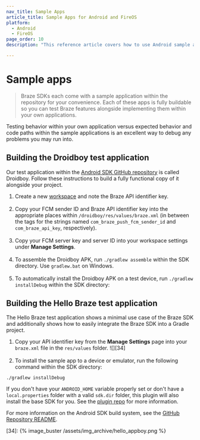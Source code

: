 ```yaml
---
nav_title: Sample Apps
article_title: Sample Apps for Android and FireOS
platform: 
  - Android
  - FireOS
page_order: 10
description: "This reference article covers how to use Android sample apps."

---
```


# Sample apps

> Braze SDKs each come with a sample application within the repository for your convenience. Each of these apps is fully buildable so you can test Braze features alongside implementing them within your own applications. 

Testing behavior within your own application versus expected behavior and code paths within the sample applications is an excellent way to debug any problems you may run into.

## Building the Droidboy test application
Our test application within the [Android SDK GitHub repository][3] is called Droidboy. Follow these instructions to build a fully functional copy of it alongside your project.

1. Create a new [workspace][25] and note the Braze API identifier key.<br><br>
2. Copy your FCM sender ID and Braze API identifier key into the appropriate places within `/droidboy/res/values/braze.xml` (in between the tags for the strings named `com_braze_push_fcm_sender_id` and `com_braze_api_key`, respectively).<br><br>
3. Copy your FCM server key and server ID into your workspace settings under **Manage Settings**.<br><br>
4. To assemble the Droidboy APK, run `./gradlew assemble` within the SDK directory. Use `gradlew.bat` on Windows.<br><br>
5. To automatically install the Droidboy APK on a test device, run `./gradlew installDebug` within the SDK directory:

## Building the Hello Braze test application
The Hello Braze test application shows a minimal use case of the Braze SDK and additionally shows how to easily integrate the Braze SDK into a Gradle project.

1. Copy your API identifier key from the **Manage Settings** page into your `braze.xml` file in the `res/values` folder.
![][34]<br><br>
2. To install the sample app to a device or emulator, run the following command within the SDK directory:
```
./gradlew installDebug
```
If you don't have your `ANDROID_HOME` variable properly set or don't have a `local.properties` folder with a valid `sdk.dir` folder, this plugin will also install the base SDK for you. See the [plugin repo][27] for more information.

For more information on the Android SDK build system, see the [GitHub Repository README][26].

[25]: {{site.baseurl}}/developer_guide/platform_wide/app_group_configuration/#app-group-configuration
[26]: https://github.com/braze-inc/braze-android-sdk/blob/master/README.md
[27]: https://github.com/JakeWharton/sdk-manager-plugin
[3]: https://github.com/braze-inc/braze-android-sdk "Braze Android GitHub Repository"
[34]: {% image_buster /assets/img_archive/hello_appboy.png %}
